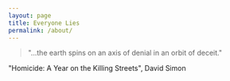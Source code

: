 ```yaml
---
layout: page
title: Everyone Lies
permalink: /about/
---
```


> "...the earth spins on an axis of denial in an orbit of deceit."

"Homicide: A Year on the Killing Streets", David Simon
